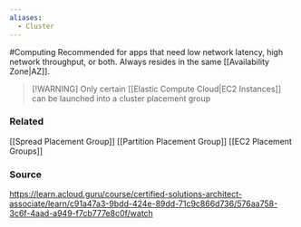 ```yaml
---
aliases:
  - Cluster
---
```

#Computing 
Recommended for apps that need low network latency, high network throughput, or both. Always resides in the same [[Availability Zone|AZ]].

> [!WARNING] Only certain [[Elastic Compute Cloud|EC2 Instances]] can be launched into a cluster placement group
### Related
[[Spread Placement Group]]
[[Partition Placement Group]]
[[EC2 Placement Groups]]
### Source
https://learn.acloud.guru/course/certified-solutions-architect-associate/learn/c91a47a3-9bdd-424e-89dd-71c9c866d736/576aa758-3c6f-4aad-a949-f7cb777e8c0f/watch